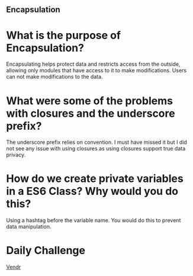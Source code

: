 ## Encapsulation

# What is the purpose of Encapsulation?

Encapsulating helps protect data and restricts access from the outside, allowing only modules that have access to it to make modifications. Users can not make modifications to the data.

# What were some of the problems with closures and the underscore prefix?

The underscore prefix relies on convention. I must have missed it but I did not see any issue with using closures as using closures support true data privacy.

# How do we create private variables in a ES6 Class? Why would you do this?

Using a hashtag before the variable name. You would do this to prevent data manipulation.

# Daily Challenge

[Vendr](https://derekshain.github.io/Vendr/)
